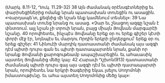 (Մարկ. 8.11-12, Ղուկ. 11.29-32)
38 Այն ժամանակ օրէնսգէտներից եւ փարիսեցիներից ոմանք նրան պատասխան տուեցին ու ասացին. «Վարդապե՛տ, քեզնից մի նշան ենք կամենում տեսնել»: 39 Նա պատասխան տուեց նրանց ու ասաց. «Չար եւ շնացող ազգը նշան է փնտռում. այլ նշան չի տրուի նրան, բայց միայն Յովնան մարգարէի նշանը. 40 որովհետեւ, ինչպէս Յովնանը երեք օր ու երեք գիշեր կէտի փորի մէջ էր, նոյնպէս եւ մարդու Որդին երկրի ընդերքում՝ երեք օր ու երեք գիշեր: 41 Նինուէի մարդիկ դատաստանի ժամանակ այս ազգի դէմ պիտի դուրս գան եւ պիտի դատապարտեն նրան, քանի որ նրանք Յովնանի քարոզութեամբ ապաշխարեցին. եւ ահաւասիկ այստեղ Յովնանից մեծը կայ: 42 Հարաւի Դշխոն(913) դատաստանի ժամանակ պիտի դուրս գայ այս ազգի դէմ եւ պիտի դատապարտի նրան, որովհետեւ նա երկրի ծագերից եկաւ լսելու Սողոմոնի իմաստութիւնը. եւ ահա այստեղ Սողոմոնից մեծը կայ»:
